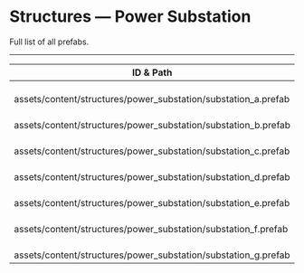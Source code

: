 # Structures — Power Substation
Full list of all <Badge type="warning" text="7"/> prefabs.

---
| ID & Path |
| --- |
| <a href="#115421823"><Badge id="115421823" type="tip" text="#"/></a> <Badge type="tip" text="115421823"/> <Badge type="info" text="RendererLOD"/> <Badge type="info" text="RendererBatch"/> <Badge type="info" text="MaterialSetup"/> <br> assets/content/structures/power_substation/substation_a.prefab |
| <a href="#1514702057"><Badge id="1514702057" type="tip" text="#"/></a> <Badge type="tip" text="1514702057"/> <Badge type="info" text="RendererLOD"/> <Badge type="info" text="RendererBatch"/> <Badge type="info" text="MaterialSetup"/> <br> assets/content/structures/power_substation/substation_b.prefab |
| <a href="#3199702625"><Badge id="3199702625" type="tip" text="#"/></a> <Badge type="tip" text="3199702625"/> <Badge type="info" text="RendererLOD"/> <Badge type="info" text="RendererBatch"/> <Badge type="info" text="MaterialSetup"/> <br> assets/content/structures/power_substation/substation_c.prefab |
| <a href="#2808770083"><Badge id="2808770083" type="tip" text="#"/></a> <Badge type="tip" text="2808770083"/> <Badge type="info" text="BiomeVisuals"/> <br> assets/content/structures/power_substation/substation_d.prefab |
| <a href="#3241236715"><Badge id="3241236715" type="tip" text="#"/></a> <Badge type="tip" text="3241236715"/> <Badge type="info" text="RendererLOD"/> <Badge type="info" text="RendererBatch"/> <Badge type="info" text="MaterialSetup"/> <br> assets/content/structures/power_substation/substation_e.prefab |
| <a href="#2408511633"><Badge id="2408511633" type="tip" text="#"/></a> <Badge type="tip" text="2408511633"/> <Badge type="info" text="RendererLOD"/> <Badge type="info" text="RendererBatch"/> <Badge type="info" text="MaterialSetup"/> <br> assets/content/structures/power_substation/substation_f.prefab |
| <a href="#1172992427"><Badge id="1172992427" type="tip" text="#"/></a> <Badge type="tip" text="1172992427"/> <Badge type="info" text="RendererLOD"/> <Badge type="info" text="RendererBatch"/> <Badge type="info" text="MaterialSetup"/> <br> assets/content/structures/power_substation/substation_g.prefab |
